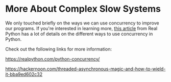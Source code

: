 More About Complex Slow Systems
===============================

We only touched briefly on the ways we can use concurrency to improve our programs. If you're interested in learning more, [this article](https://realpython.com/python-concurrency/) from Real Python has a lot of details on the different ways to use concurrency in Python.

Check out the following links for more information:

<https://realpython.com/python-concurrency/>

<https://hackernoon.com/threaded-asynchronous-magic-and-how-to-wield-it-bba9ed602c32>

